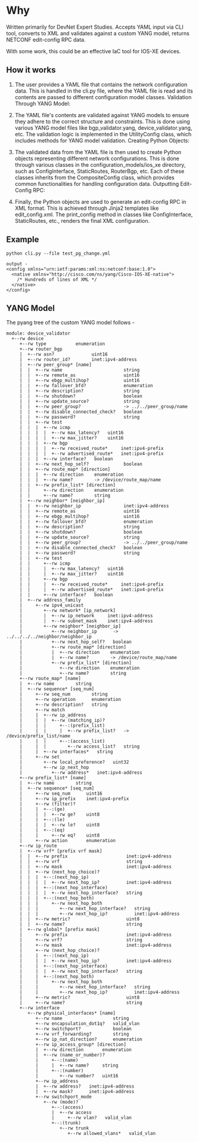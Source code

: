 # Why
Written primarily for DevNet Expert Studies. Accepts YAML input via CLI tool, converts to XML and validates against a custom YANG model, returns NETCONF edit-config RPC data.

With some work, this could be an effective IaC tool for IOS-XE devices. 



## How it works

1. The user provides a YAML file that contains the network configuration data. This is handled in the cli.py file, where the YAML file is read and its contents are passed to different configuration model classes.
Validation Through YANG Model:

2. The YAML file's contents are validated against YANG models to ensure they adhere to the correct structure and constraints. This is done using various YANG model files like bgp_validator.yang, device_validator.yang, etc. The validation logic is implemented in the UtilityConfig class, which includes methods for YANG model validation.
Creating Python Objects:

3. The validated data from the YAML file is then used to create Python objects representing different network configurations. This is done through various classes in the configuration_models/ios_xe directory, such as ConfigInterface, StaticRoutes, RouterBgp, etc. Each of these classes inherits from the CompositeConfig class, which provides common functionalities for handling configuration data.
Outputting Edit-Config RPC:

4. Finally, the Python objects are used to generate an edit-config RPC in XML format. This is achieved through Jinja2 templates like edit_config.xml. The print_config method in classes like ConfigInterface, StaticRoutes, etc., renders the final XML configuration.



## Example
```
python cli.py --file test_pg_change.yml

output -
<config xmlns="urn:ietf:params:xml:ns:netconf:base:1.0">
  <native xmlns="http://cisco.com/ns/yang/Cisco-IOS-XE-native">
    /* Hundreds of lines of XML */
  </native>
</config>
```

## YANG Model

The pyang tree of the custom YANG model follows -
```
module: device_validator
  +--rw device
     +--rw type           enumeration
     +--rw router_bgp
     |  +--rw asn?              uint16
     |  +--rw router_id?        inet:ipv4-address
     |  +--rw peer_group* [name]
     |  |  +--rw name                       string
     |  |  +--rw remote_as                  uint16
     |  |  +--rw ebgp_multihop?             uint16
     |  |  +--rw fallover_bfd?              enumeration
     |  |  +--rw description?               string
     |  |  +--rw shutdown?                  boolean
     |  |  +--rw update_source?             string
     |  |  +--rw peer_group?                -> ../../peer_group/name
     |  |  +--rw disable_connected_check?   boolean
     |  |  +--rw password?                  string
     |  |  +--rw test
     |  |  |  +--rw icmp
     |  |  |  |  +--rw max_latency?   uint16
     |  |  |  |  +--rw max_jitter?    uint16
     |  |  |  +--rw bgp
     |  |  |  |  +--rw received_route*     inet:ipv4-prefix
     |  |  |  |  +--rw advertised_route*   inet:ipv4-prefix
     |  |  |  +--rw interface?   boolean
     |  |  +--rw next_hop_self?             boolean
     |  |  +--rw route_map* [direction]
     |  |  |  +--rw direction    enumeration
     |  |  |  +--rw name?        -> /device/route_map/name
     |  |  +--rw prefix_list* [direction]
     |  |     +--rw direction    enumeration
     |  |     +--rw name?        string
     |  +--rw neighbor* [neighbor_ip]
     |  |  +--rw neighbor_ip                inet:ipv4-address
     |  |  +--rw remote_as                  uint16
     |  |  +--rw ebgp_multihop?             uint16
     |  |  +--rw fallover_bfd?              enumeration
     |  |  +--rw description?               string
     |  |  +--rw shutdown?                  boolean
     |  |  +--rw update_source?             string
     |  |  +--rw peer_group?                -> ../../peer_group/name
     |  |  +--rw disable_connected_check?   boolean
     |  |  +--rw password?                  string
     |  |  +--rw test
     |  |     +--rw icmp
     |  |     |  +--rw max_latency?   uint16
     |  |     |  +--rw max_jitter?    uint16
     |  |     +--rw bgp
     |  |     |  +--rw received_route*     inet:ipv4-prefix
     |  |     |  +--rw advertised_route*   inet:ipv4-prefix
     |  |     +--rw interface?   boolean
     |  +--rw address_family
     |     +--rw ipv4_unicast
     |        +--rw network* [ip_network]
     |        |  +--rw ip_network     inet:ipv4-address
     |        |  +--rw subnet_mask    inet:ipv4-address
     |        +--rw neighbor* [neighbor_ip]
     |           +--rw neighbor_ip      -> ../../../../neighbor/neighbor_ip
     |           +--rw next_hop_self?   boolean
     |           +--rw route_map* [direction]
     |           |  +--rw direction    enumeration
     |           |  +--rw name?        -> /device/route_map/name
     |           +--rw prefix_list* [direction]
     |              +--rw direction    enumeration
     |              +--rw name?        string
     +--rw route_map* [name]
     |  +--rw name        string
     |  +--rw sequence* [seq_num]
     |     +--rw seq_num        string
     |     +--rw operation      enumeration
     |     +--rw description?   string
     |     +--rw match
     |     |  +--rw ip_address
     |     |  |  +--rw (matching_ip)?
     |     |  |     +--:(prefix_list)
     |     |  |     |  +--rw prefix_list?   -> /device/prefix_list/name
     |     |  |     +--:(access_list)
     |     |  |        +--rw access_list?   string
     |     |  +--rw interfaces*   string
     |     +--rw set
     |        +--rw local_preference?   uint32
     |        +--rw ip_next_hop
     |           +--rw address*   inet:ipv4-address
     +--rw prefix_list* [name]
     |  +--rw name        string
     |  +--rw sequence* [seq_num]
     |     +--rw seq_num      uint16
     |     +--rw ip_prefix    inet:ipv4-prefix
     |     +--rw (filter)?
     |     |  +--:(ge)
     |     |  |  +--rw ge?    uint8
     |     |  +--:(le)
     |     |  |  +--rw le?    uint8
     |     |  +--:(eq)
     |     |     +--rw eq?    uint8
     |     +--rw action       enumeration
     +--rw ip_route
     |  +--rw vrf* [prefix vrf mask]
     |  |  +--rw prefix                      inet:ipv4-address
     |  |  +--rw vrf                         string
     |  |  +--rw mask                        inet:ipv4-address
     |  |  +--rw (next_hop_choice)?
     |  |  |  +--:(next_hop_ip)
     |  |  |  |  +--rw next_hop_ip?          inet:ipv4-address
     |  |  |  +--:(next_hop_interface)
     |  |  |  |  +--rw next_hop_interface?   string
     |  |  |  +--:(next_hop_both)
     |  |  |     +--rw next_hop_both
     |  |  |        +--rw next_hop_interface?   string
     |  |  |        +--rw next_hop_ip?          inet:ipv4-address
     |  |  +--rw metric?                     uint8
     |  |  +--rw name?                       string
     |  +--rw global* [prefix mask]
     |     +--rw prefix                      inet:ipv4-address
     |     +--rw vrf?                        string
     |     +--rw mask                        inet:ipv4-address
     |     +--rw (next_hop_choice)?
     |     |  +--:(next_hop_ip)
     |     |  |  +--rw next_hop_ip?          inet:ipv4-address
     |     |  +--:(next_hop_interface)
     |     |  |  +--rw next_hop_interface?   string
     |     |  +--:(next_hop_both)
     |     |     +--rw next_hop_both
     |     |        +--rw next_hop_interface?   string
     |     |        +--rw next_hop_ip?          inet:ipv4-address
     |     +--rw metric?                     uint8
     |     +--rw name?                       string
     +--rw interface
        +--rw physical_interfaces* [name]
           +--rw name                   string
           +--rw encapsulation_dot1q?   valid_vlan
           +--rw switchport?            boolean
           +--rw vrf_forwarding?        string
           +--rw ip_nat_direction?      enumeration
           +--rw ip_access_group* [direction]
           |  +--rw direction       enumeration
           |  +--rw (name_or_number)?
           |     +--:(name)
           |     |  +--rw name?     string
           |     +--:(number)
           |        +--rw number?   uint16
           +--rw ip_address
           |  +--rw address?   inet:ipv4-address
           |  +--rw mask?      inet:ipv4-address
           +--rw switchport_mode
              +--rw (mode)?
                 +--:(access)
                 |  +--rw access
                 |     +--rw vlan?   valid_vlan
                 +--:(trunk)
                    +--rw trunk
                       +--rw allowed_vlans*   valid_vlan
```
